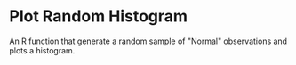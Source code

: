 # Plot Random Histogram

An R function that generate a random sample of "Normal" observations and plots a histogram.